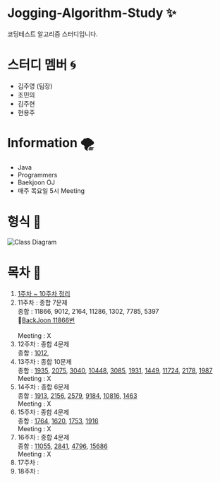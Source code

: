# Jogging-Algorithm-Study :sparkles:
코딩테스트 알고리즘 스터디입니다.
# 스터디 멤버 :cyclone:
  + 김주영 (팀장)
  + 조민의
  + 김주현
  + 현용주
# Information :tornado:
  + Java
  + Programmers
  + Baekjoon OJ
  + 매주 목요일 5시 Meeting
# 형식 :receipt:
![Class Diagram](http://www.plantuml.com/plantuml/proxy?src=https://raw.github.com/CodingPythonMan/Jogging-Algorithm-Study/main/UML/form.puml)
# 목차 :safety_pin:
  1. [1주차 ~ 10주차 정리](https://github.com/CodingPythonMan/Jogging-Algorithm-Study/issues/30)
  2. 11주차 : 종합 7문제<br>
	종합 : 11866, 9012, 2164, 11286, 1302, 7785, 5397<br>	
	📖[BackJoon 11866번](https://boj.kr/11866)<br>		
    Meeting : X
  3. 12주차 : 종합 4문제<br>
	종합 : [1012](https://www.acmicpc.net/problem/1012), <br>
  4. 13주차 : 종합 10문제<br>
	종합 : [1935](https://www.acmicpc.net/problem/1935), [2075](https://www.acmicpc.net/problem/2075), [3040](https://www.acmicpc.net/problem/3040), [10448](https://www.acmicpc.net/problem/10448),
 [3085](https://www.acmicpc.net/problem/3085), [1931](https://www.acmicpc.net/problem/1931), [1449](https://www.acmicpc.net/problem/1449), [11724](https://www.acmicpc.net/problem/11724),
 [2178](https://www.acmicpc.net/problem/2178), [1987](https://www.acmicpc.net/problem/1987)<br>
    Meeting : X
  5. 14주차 : 종합 6문제<br>
	종합 : [1913](https://www.acmicpc.net/problem/1913), [2156](https://www.acmicpc.net/problem/2156), [2579](https://www.acmicpc.net/problem/2579), [9184](https://www.acmicpc.net/problem/9184), 
 [10816](https://www.acmicpc.net/problem/10816), [1463](https://www.acmicpc.net/problem/1463)<br>
    Meeting : X
  6. 15주차 : 종합 4문제<br>
	종합 : [1764](https://www.acmicpc.net/problem/1764), [1620](https://www.acmicpc.net/problem/1620), [1753](https://www.acmicpc.net/problem/1753), [1916](https://www.acmicpc.net/problem/1916)<br>
    Meeting : X
  7. 16주차 : 종합 4문제<br>
	종합 : [11055](https://www.acmicpc.net/problem/11055), [2841](https://www.acmicpc.net/problem/2841), [4796](https://www.acmicpc.net/problem/4796), [15686](https://www.acmicpc.net/problem/15686)<br>
    Meeting : X
  8. 17주차 : 
  9. 18주차 : 
